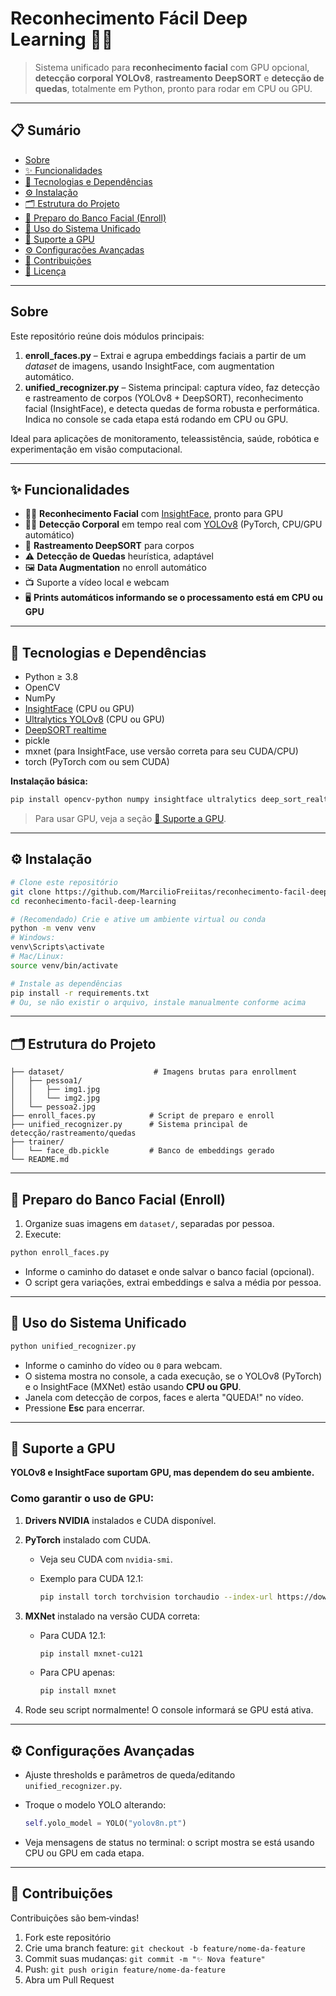 

# Reconhecimento Fácil Deep Learning 🎥🤖

> Sistema unificado para **reconhecimento facial** com GPU opcional, **detecção corporal YOLOv8**, **rastreamento DeepSORT** e **detecção de quedas**, totalmente em Python, pronto para rodar em CPU ou GPU.

---

## 📋 Sumário

* [Sobre](#sobre)
* [✨ Funcionalidades](#-funcionalidades)
* [🚀 Tecnologias e Dependências](#-tecnologias-e-dependências)
* [⚙️ Instalação](#️-instalação)
* [🗂️ Estrutura do Projeto](#️-estrutura-do-projeto)
* [📝 Preparo do Banco Facial (Enroll)](#️-preparo-do-banco-facial-enroll)
* [🎯 Uso do Sistema Unificado](#-uso-do-sistema-unificado)
* [🔬 Suporte a GPU](#-suporte-a-gpu)
* [⚙️ Configurações Avançadas](#️-configurações-avançadas)
* [🤝 Contribuições](#-contribuições)
* [📄 Licença](#-licença)

---

## Sobre

Este repositório reúne dois módulos principais:

1. **enroll\_faces.py** – Extrai e agrupa embeddings faciais a partir de um *dataset* de imagens, usando InsightFace, com augmentation automático.
2. **unified\_recognizer.py** – Sistema principal: captura vídeo, faz detecção e rastreamento de corpos (YOLOv8 + DeepSORT), reconhecimento facial (InsightFace), e detecta quedas de forma robusta e performática. Indica no console se cada etapa está rodando em CPU ou GPU.

Ideal para aplicações de monitoramento, teleassistência, saúde, robótica e experimentação em visão computacional.

---

## ✨ Funcionalidades

* 💁‍♂️ **Reconhecimento Facial** com [InsightFace](https://github.com/deepinsight/insightface), pronto para GPU
* 🏃‍♂️ **Detecção Corporal** em tempo real com [YOLOv8](https://github.com/ultralytics/ultralytics) (PyTorch, CPU/GPU automático)
* 🔄 **Rastreamento DeepSORT** para corpos
* ⚠️ **Detecção de Quedas** heurística, adaptável
* 🖼️ **Data Augmentation** no enroll automático
* 📺 Suporte a vídeo local e webcam
* 🖥️ **Prints automáticos informando se o processamento está em CPU ou GPU**

---

## 🚀 Tecnologias e Dependências

* Python ≥ 3.8
* OpenCV
* NumPy
* [InsightFace](https://github.com/deepinsight/insightface) (CPU ou GPU)
* [Ultralytics YOLOv8](https://pypi.org/project/ultralytics/) (CPU ou GPU)
* [DeepSORT realtime](https://github.com/levan92/deep_sort_realtime)
* pickle
* mxnet (para InsightFace, use versão correta para seu CUDA/CPU)
* torch (PyTorch com ou sem CUDA)

**Instalação básica:**

```bash
pip install opencv-python numpy insightface ultralytics deep_sort_realtime
```

> Para usar GPU, veja a seção [🔬 Suporte a GPU](#-suporte-a-gpu).

---

## ⚙️ Instalação

```bash
# Clone este repositório
git clone https://github.com/MarcilioFreiitas/reconhecimento-facil-deep-learning.git
cd reconhecimento-facil-deep-learning

# (Recomendado) Crie e ative um ambiente virtual ou conda
python -m venv venv
# Windows:
venv\Scripts\activate
# Mac/Linux:
source venv/bin/activate

# Instale as dependências
pip install -r requirements.txt
# Ou, se não existir o arquivo, instale manualmente conforme acima
```

---

## 🗂️ Estrutura do Projeto

```
├── dataset/                    # Imagens brutas para enrollment
│   ├── pessoa1/
│   │   ├── img1.jpg
│   │   └── img2.jpg
│   └── pessoa2.jpg
├── enroll_faces.py            # Script de preparo e enroll
├── unified_recognizer.py      # Sistema principal de detecção/rastreamento/quedas
├── trainer/
│   └── face_db.pickle         # Banco de embeddings gerado
└── README.md
```

---

## 📝 Preparo do Banco Facial (Enroll)

1. Organize suas imagens em `dataset/`, separadas por pessoa.
2. Execute:

```bash
python enroll_faces.py
```

* Informe o caminho do dataset e onde salvar o banco facial (opcional).
* O script gera variações, extrai embeddings e salva a média por pessoa.

---

## 🎯 Uso do Sistema Unificado

```bash
python unified_recognizer.py
```

* Informe o caminho do vídeo ou `0` para webcam.
* O sistema mostra no console, a cada execução, se o YOLOv8 (PyTorch) e o InsightFace (MXNet) estão usando **CPU ou GPU**.
* Janela com detecção de corpos, faces e alerta "QUEDA!" no vídeo.
* Pressione **Esc** para encerrar.

---

## 🔬 Suporte a GPU

**YOLOv8 e InsightFace suportam GPU, mas dependem do seu ambiente.**

### Como garantir o uso de GPU:

1. **Drivers NVIDIA** instalados e CUDA disponível.
2. **PyTorch** instalado com CUDA.

   * Veja seu CUDA com `nvidia-smi`.
   * Exemplo para CUDA 12.1:

     ```bash
     pip install torch torchvision torchaudio --index-url https://download.pytorch.org/whl/cu121
     ```
3. **MXNet** instalado na versão CUDA correta:

   * Para CUDA 12.1:

     ```bash
     pip install mxnet-cu121
     ```
   * Para CPU apenas:

     ```bash
     pip install mxnet
     ```
4. Rode seu script normalmente! O console informará se GPU está ativa.

---

## ⚙️ Configurações Avançadas

* Ajuste thresholds e parâmetros de queda/editando `unified_recognizer.py`.
* Troque o modelo YOLO alterando:

  ```python
  self.yolo_model = YOLO("yolov8n.pt")
  ```
* Veja mensagens de status no terminal: o script mostra se está usando CPU ou GPU em cada etapa.

---

## 🤝 Contribuições

Contribuições são bem‐vindas!

1. Fork este repositório
2. Crie uma branch feature: `git checkout -b feature/nome-da-feature`
3. Commit suas mudanças: `git commit -m "✨ Nova feature"`
4. Push: `git push origin feature/nome-da-feature`
5. Abra um Pull Request


